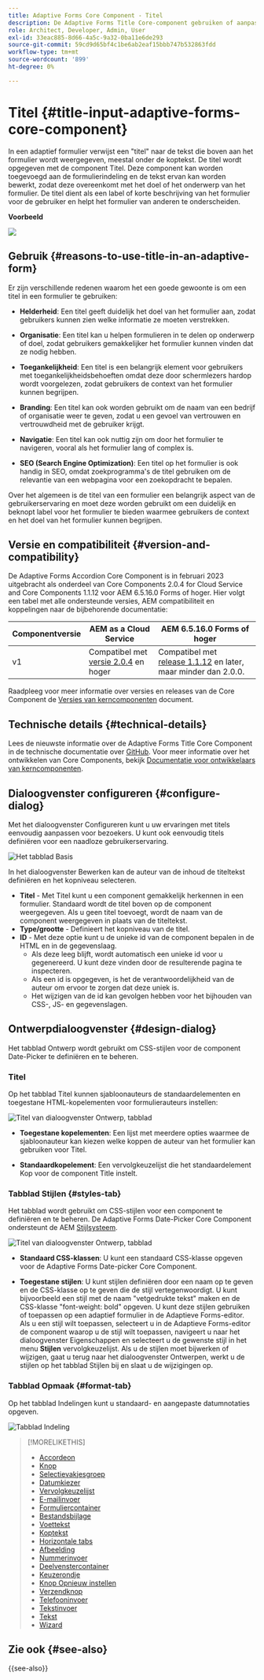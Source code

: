 ```yaml
---
title: Adaptive Forms Core Component - Titel
description: De Adaptive Forms Title Core-component gebruiken of aanpassen.
role: Architect, Developer, Admin, User
exl-id: 33eac885-8d66-4a5c-9a32-0ba11e6de293
source-git-commit: 59cd9d65bf4c1be6ab2eaf15bbb747b532863fdd
workflow-type: tm+mt
source-wordcount: '899'
ht-degree: 0%

---
```


# Titel {#title-input-adaptive-forms-core-component}

In een adaptief formulier verwijst een &quot;titel&quot; naar de tekst die boven aan het formulier wordt weergegeven, meestal onder de koptekst. De titel wordt opgegeven met de component Titel. Deze component kan worden toegevoegd aan de formulierindeling en de tekst ervan kan worden bewerkt, zodat deze overeenkomt met het doel of het onderwerp van het formulier. De titel dient als een label of korte beschrijving van het formulier voor de gebruiker en helpt het formulier van anderen te onderscheiden.

**Voorbeeld**

![](/help/adaptive-forms/assets/title.png)

## Gebruik {#reasons-to-use-title-in-an-adaptive-form}

Er zijn verschillende redenen waarom het een goede gewoonte is om een titel in een formulier te gebruiken:

* **Helderheid**: Een titel geeft duidelijk het doel van het formulier aan, zodat gebruikers kunnen zien welke informatie ze moeten verstrekken.

* **Organisatie**: Een titel kan u helpen formulieren in te delen op onderwerp of doel, zodat gebruikers gemakkelijker het formulier kunnen vinden dat ze nodig hebben.

* **Toegankelijkheid**: Een titel is een belangrijk element voor gebruikers met toegankelijkheidsbehoeften omdat deze door schermlezers hardop wordt voorgelezen, zodat gebruikers de context van het formulier kunnen begrijpen.

* **Branding**: Een titel kan ook worden gebruikt om de naam van een bedrijf of organisatie weer te geven, zodat u een gevoel van vertrouwen en vertrouwdheid met de gebruiker krijgt.

* **Navigatie**: Een titel kan ook nuttig zijn om door het formulier te navigeren, vooral als het formulier lang of complex is.

* **SEO (Search Engine Optimization)**: Een titel op het formulier is ook handig in SEO, omdat zoekprogramma&#39;s de titel gebruiken om de relevantie van een webpagina voor een zoekopdracht te bepalen.

Over het algemeen is de titel van een formulier een belangrijk aspect van de gebruikerservaring en moet deze worden gebruikt om een duidelijk en beknopt label voor het formulier te bieden waarmee gebruikers de context en het doel van het formulier kunnen begrijpen.

## Versie en compatibiliteit {#version-and-compatibility}

De Adaptive Forms Accordion Core Component is in februari 2023 uitgebracht als onderdeel van Core Components 2.0.4 for Cloud Service and Core Components 1.1.12 voor AEM 6.5.16.0 Forms of hoger. Hier volgt een tabel met alle ondersteunde versies, AEM compatibiliteit en koppelingen naar de bijbehorende documentatie:

| Componentversie | AEM as a Cloud Service | AEM 6.5.16.0 Forms of hoger |
|---|---|---|
| v1 | Compatibel met<br>[versie 2.0.4](/help/adaptive-forms/version.md) en hoger | Compatibel met<br>[release 1.1.12](/help/adaptive-forms/version.md) en later, maar minder dan 2.0.0. |

Raadpleeg voor meer informatie over versies en releases van de Core Component de [Versies van kerncomponenten](/help/adaptive-forms/version.md) document.

<!-- ## Sample Component Output {#sample-component-output}

To experience the Accordion Component as well as see examples of its configuration options as well as HTML and JSON output, visit the [Component Library](https://adobe.com/go/aem_cmp_library_accordion). -->


## Technische details {#technical-details}

Lees de nieuwste informatie over de Adaptive Forms Title Core Component in de technische documentatie over [GitHub](https://github.com/adobe/aem-core-forms-components/tree/master/ui.af.apps/src/main/content/jcr_root/apps/core/fd/components/form/title/v1/title). Voor meer informatie over het ontwikkelen van Core Components, bekijk [Documentatie voor ontwikkelaars van kerncomponenten](/help/developing/overview.md).

## Dialoogvenster configureren {#configure-dialog}

Met het dialoogvenster Configureren kunt u uw ervaringen met titels eenvoudig aanpassen voor bezoekers. U kunt ook eenvoudig titels definiëren voor een naadloze gebruikerservaring.

![Het tabblad Basis](/help/adaptive-forms/assets/title_properties.png)

In het dialoogvenster Bewerken kan de auteur van de inhoud de titeltekst definiëren en het kopniveau selecteren.

* **Titel** - Met Titel kunt u een component gemakkelijk herkennen in een formulier. Standaard wordt de titel boven op de component weergegeven. Als u geen titel toevoegt, wordt de naam van de component weergegeven in plaats van de titeltekst.
* **Type/grootte** - Definieert het kopniveau van de titel.
* **ID** - Met deze optie kunt u de unieke id van de component bepalen in de HTML en in de gegevenslaag.
   * Als deze leeg blijft, wordt automatisch een unieke id voor u gegenereerd. U kunt deze vinden door de resulterende pagina te inspecteren.
   * Als een id is opgegeven, is het de verantwoordelijkheid van de auteur om ervoor te zorgen dat deze uniek is.
   * Het wijzigen van de id kan gevolgen hebben voor het bijhouden van CSS-, JS- en gegevenslagen.

## Ontwerpdialoogvenster {#design-dialog}

Het tabblad Ontwerp wordt gebruikt om CSS-stijlen voor de component Date-Picker te definiëren en te beheren.

### Titel

Op het tabblad Titel kunnen sjabloonauteurs de standaardelementen en toegestane HTML-kopelementen voor formulierauteurs instellen:

![Titel van dialoogvenster Ontwerp, tabblad](/help/adaptive-forms/assets/title_heading.png)

* **Toegestane kopelementen**: Een lijst met meerdere opties waarmee de sjabloonauteur kan kiezen welke koppen de auteur van het formulier kan gebruiken voor Titel.

* **Standaardkopelement**: Een vervolgkeuzelijst die het standaardelement Kop voor de component Title instelt.

### Tabblad Stijlen {#styles-tab}

Het tabblad wordt gebruikt om CSS-stijlen voor een component te definiëren en te beheren. De Adaptive Forms Date-Picker Core Component ondersteunt de AEM [Stijlsysteem](/help/get-started/authoring.md#component-styling).

![Titel van dialoogvenster Ontwerp, tabblad](/help/adaptive-forms/assets/title_styles.png)

* **Standaard CSS-klassen**: U kunt een standaard CSS-klasse opgeven voor de Adaptive Forms Date-picker Core Component.

* **Toegestane stijlen**: U kunt stijlen definiëren door een naam op te geven en de CSS-klasse op te geven die de stijl vertegenwoordigt. U kunt bijvoorbeeld een stijl met de naam &quot;vetgedrukte tekst&quot; maken en de CSS-klasse &quot;font-weight: bold&quot; opgeven. U kunt deze stijlen gebruiken of toepassen op een adaptief formulier in de Adaptieve Forms-editor. Als u een stijl wilt toepassen, selecteert u in de Adaptieve Forms-editor de component waarop u de stijl wilt toepassen, navigeert u naar het dialoogvenster Eigenschappen en selecteert u de gewenste stijl in het menu **Stijlen** vervolgkeuzelijst. Als u de stijlen moet bijwerken of wijzigen, gaat u terug naar het dialoogvenster Ontwerpen, werkt u de stijlen op het tabblad Stijlen bij en slaat u de wijzigingen op.

### Tabblad Opmaak {#format-tab}

Op het tabblad Indelingen kunt u standaard- en aangepaste datumnotaties opgeven.

![Tabblad Indeling](/help/adaptive-forms/assets/title_styles.png)

<!--

## Related article {#related-article}

* [Create a standalone Adaptive Form](https://experienceleague.adobe.com/docs/experience-manager-cloud-service/content/forms/adaptive-forms-authoring/authoring-adaptive-forms-core-components/create-an-adaptive-form-on-forms-cs/creating-adaptive-form-core-components.html)

-->


>[!MORELIKETHIS]
>
>* [Accordeon](/help/adaptive-forms/components/accordion.md)
>* [Knop](/help/adaptive-forms/components/button.md)
>* [Selectievakjesgroep](/help/adaptive-forms/components/checkbox-group.md)
>* [Datumkiezer](/help/adaptive-forms/components/date-picker.md)
>* [Vervolgkeuzelijst](/help/adaptive-forms/components/drop-down.md)
>* [E-mailinvoer](/help/adaptive-forms/components/email-input.md)
>* [Formuliercontainer](/help/adaptive-forms/components/form-container.md)
>* [Bestandsbijlage](/help/adaptive-forms/components/file-attachment.md)
>* [Voettekst](/help/adaptive-forms/components/footer.md)
>* [Koptekst](/help/adaptive-forms/components/header.md)
>* [Horizontale tabs](/help/adaptive-forms/components/horizontal-tabs.md)
>* [Afbeelding](/help/adaptive-forms/components/image.md)
>* [Nummerinvoer](/help/adaptive-forms/components/number-input.md)
>* [Deelvenstercontainer](/help/adaptive-forms/components/panel-container.md)
>* [Keuzerondje](/help/adaptive-forms/components/radio-button.md)
>* [Knop Opnieuw instellen](/help/adaptive-forms/components/reset-button.md)
>* [Verzendknop](/help/adaptive-forms/components/submit-button.md)
>* [Telefooninvoer](/help/adaptive-forms/components/telephone-input.md)
>* [Tekstinvoer](/help/adaptive-forms/components/text-input.md)
>* [Tekst](/help/adaptive-forms/components/text.md)
>* [Wizard](/help/adaptive-forms/components/wizard.md)

## Zie ook {#see-also}

{{see-also}}